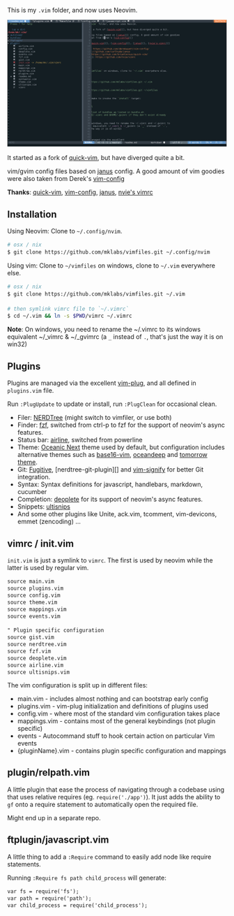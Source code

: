 
This is my `.vim` folder, and now uses Neovim.

![viim](./vim.png)

It started as a fork of [quick-vim][], but have diverged quite a bit.

vim/gvim config files based on [janus][] config. A good amount of vim goodies
were also taken from Derek's [vim-config][]

**Thanks**: [quick-vim][], [vim-config][], [janus][], [nvie's vimrc][]

[vim-config]: https://github.com/derekwyatt/vim-config/
[janus]: http://github.com/carlhuda/janus
[quick-vim]: https://github.com/brianleroux/quick-vim/
[nvie's vimrc]: https://github.com/nvie/vimrc

Installation
------------

Using Neovim: Clone to `~/.config/nvim`.
```sh
# osx / nix
$ git clone https://github.com/mklabs/vimfiles.git ~/.config/nvim
```

Using vim: Clone to `~/vimfiles` on windows, clone to `~/.vim` everywhere else.

```sh
# osx / nix
$ git clone https://github.com/mklabs/vimfiles.git ~/.vim

# then symlink vimrc file to `~/.vimrc`
$ cd ~/.vim && ln -s $PWD/vimrc ~/.vimrc
```

**Note**: On windows, you need to rename the ~/.vimrc to its windows equivalent
~/_vimrc & ~/_gvimrc (a `_` instead of `.`, that's just the way it is on win32)

## Plugins

Plugins are managed via the excellent
[vim-plug](https://github.com/junegunn/vim-plug), and all defined in
`plugins.vim` file.

Run `:PlugUpdate` to update or install, run `:PlugClean` for occasional clean.


- Filer: [NERDTree][] (might switch to vimfiler, or use both)
- Finder: [fzf][], switched from ctrl-p to fzf for the support of neovim's async features.
- Status bar: [airline][], switched from powerline
- Theme: [Oceanic Next][] theme used by default, but configuration includes
  alternative themes such as [base16-vim][], [oceandeep][] and [tomorrow
  theme][].
- Git: [Fugitive][], [nerdtree-git-plugin][] and [vim-signify][] for better Git integration.
- Syntax: Syntax definitions for javascript, handlebars, markdown, cucumber
- Completion: [deoplete][] for its support of neovim's async features.
- Snippets: [ultisnips][]
- And some other plugins like Unite, ack.vim, tcomment, vim-devicons, emmet (zencoding) ...

[NERDTree]: https://github.com/scrooloose/nerdtree
[airline]: https://github.com/airline/airline
[fzf]: https://github.com/junegunn/fzf.vim
[Oceanic Next]: https://github.com/mhartington/oceanic-next
[base16-vim]: https://github.com/chriskempson/base16-vim
[oceandeep]: https://github.com/vim-scripts/oceandeep
[tomorrow theme]: https://github.com/chriskempson/vim-tomorrow-theme
[Fugitive]: https://github.com/tpope/vim-fugitive
[vim-signify]: https://github.com/mhinz/vim-signify
[deoplete]: https://github.com/Shougo/deoplete.nvim
[ultisnips]: https://github.com/sirver/ultisnips

## vimrc / init.vim

`init.vim` is just a symlink to `vimrc`. The first is used by neovim while the
latter is used by regular vim.

    source main.vim
    source plugins.vim
    source config.vim
    source theme.vim
    source mappings.vim
    source events.vim

    " Plugin specific configuration
    source gist.vim
    source nerdtree.vim
    source fzf.vim
    source deoplete.vim
    source airline.vim
    source ultisnips.vim

The vim configuration is split up in different files:

- main.vim - includes almost nothing and can bootstrap early config
- plugins.vim - vim-plug initialization and definitions of plugins used
- config.vim - where most of the standard vim configuration takes place
- mappings.vim - contains most of the general keybindings (not plugin specific)
- events - Autocommand stuff to hook certain action on particular Vim events
- {pluginName}.vim - contains plugin specific configuration and mappings

## plugin/relpath.vim

A little plugin that ease the process of navigating through a codebase using
that uses relative requires (eg. `require('./app')`). It just adds the ability
to `gf` onto a require statement to automatically open the required file.

Might end up in a separate repo.

## ftplugin/javascript.vim

A little thing to add a `:Require` command to easily add node like require statements.

Running `:Require fs path child_process` will generate:

    var fs = require('fs');
    var path = require('path');
    var child_process = require('child_process');
